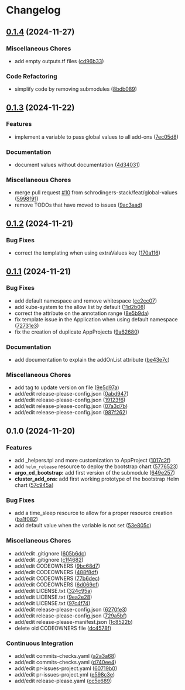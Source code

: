 # Changelog

## [0.1.4](https://github.com/schrodingers-stack/terraform-schtack-management-k8s-bootstrap/compare/v0.1.3...v0.1.4) (2024-11-27)


### Miscellaneous Chores

* add empty outputs.tf files ([cd96b33](https://github.com/schrodingers-stack/terraform-schtack-management-k8s-bootstrap/commit/cd96b33dce61d7ec24c58daa79693c77efb627b7))


### Code Refactoring

* simplify code by removing submodules ([8bdb089](https://github.com/schrodingers-stack/terraform-schtack-management-k8s-bootstrap/commit/8bdb0894ea541c99b7245e03437769980c197b11))

## [0.1.3](https://github.com/schrodingers-stack/terraform-schtack-management-k8s-bootstrap/compare/v0.1.2...v0.1.3) (2024-11-22)


### Features

* implement a variable to pass global values to all add-ons ([7ec05d8](https://github.com/schrodingers-stack/terraform-schtack-management-k8s-bootstrap/commit/7ec05d80de69e59529653835384ecb3d53f0fcf1))


### Documentation

* document values without documentation ([4d34031](https://github.com/schrodingers-stack/terraform-schtack-management-k8s-bootstrap/commit/4d34031b44552d60be1ceceb4db645efbcc956c5))


### Miscellaneous Chores

* merge pull request [#10](https://github.com/schrodingers-stack/terraform-schtack-management-k8s-bootstrap/issues/10) from schrodingers-stack/feat/global-values ([5998f91](https://github.com/schrodingers-stack/terraform-schtack-management-k8s-bootstrap/commit/5998f91c4cf2ca1a5a3872887866bbd7357ccd55))
* remove TODOs that have moved to issues ([9ac3aad](https://github.com/schrodingers-stack/terraform-schtack-management-k8s-bootstrap/commit/9ac3aad9b28b348b3f93600278b06020c0fec086))

## [0.1.2](https://github.com/schrodingers-stack/terraform-schtack-management-k8s-bootstrap/compare/v0.1.1...v0.1.2) (2024-11-21)


### Bug Fixes

* correct the templating when using extraValues key ([170a116](https://github.com/schrodingers-stack/terraform-schtack-management-k8s-bootstrap/commit/170a1168de78f466c660f122ca90e0e144f55da2))

## [0.1.1](https://github.com/schrodingers-stack/terraform-schtack-management-k8s-bootstrap/compare/v0.1.0...v0.1.1) (2024-11-21)


### Bug Fixes

* add default namespace and remove whitespace ([cc2cc07](https://github.com/schrodingers-stack/terraform-schtack-management-k8s-bootstrap/commit/cc2cc07d246d80321e85bd8f179a6743f1861e06))
* add kube-system to the allow list by default ([11d2b08](https://github.com/schrodingers-stack/terraform-schtack-management-k8s-bootstrap/commit/11d2b086b441c4a741cb4331c884207b7e21f8cc))
* correct the attribute on the annotation range ([8e5b9da](https://github.com/schrodingers-stack/terraform-schtack-management-k8s-bootstrap/commit/8e5b9da8de0cfb5a6c8873e97bb8c8a83409ac34))
* fix template issue in the Application when using default namespace ([72731e3](https://github.com/schrodingers-stack/terraform-schtack-management-k8s-bootstrap/commit/72731e3804f2f2e3940e8c038b1bbd8768b53c5c))
* fix the creation of duplicate AppProjects ([9a62680](https://github.com/schrodingers-stack/terraform-schtack-management-k8s-bootstrap/commit/9a626801adc2384fe414da9ae0cd7cbedfc7f716))


### Documentation

* add documentation to explain the addOnList attribute ([be43e7c](https://github.com/schrodingers-stack/terraform-schtack-management-k8s-bootstrap/commit/be43e7cb5215b28e93f84ee0de68a43ecb0db702))


### Miscellaneous Chores

* add tag to update version on file ([9e5d97a](https://github.com/schrodingers-stack/terraform-schtack-management-k8s-bootstrap/commit/9e5d97ad414ee5b286981d8285cf38cb8f4e7768))
* add/edit release-please-config.json ([0abd947](https://github.com/schrodingers-stack/terraform-schtack-management-k8s-bootstrap/commit/0abd9477dd49d4ae32b60be43c01fdc235a701c8))
* add/edit release-please-config.json ([19123f6](https://github.com/schrodingers-stack/terraform-schtack-management-k8s-bootstrap/commit/19123f64632e7cc4e280c1fc2fe5eeaa315d30ff))
* add/edit release-please-config.json ([07a3d7b](https://github.com/schrodingers-stack/terraform-schtack-management-k8s-bootstrap/commit/07a3d7bc6d6c30d491c888ff93f7d42f0d5cd804))
* add/edit release-please-config.json ([987f262](https://github.com/schrodingers-stack/terraform-schtack-management-k8s-bootstrap/commit/987f262097b0e9e9d69d380887f5b08aa5c76d0c))

## 0.1.0 (2024-11-20)


### Features

* add _helpers.tpl and more customization to AppProject ([1017c2f](https://github.com/schrodingers-stack/terraform-schtack-management-k8s-bootstrap/commit/1017c2fbd39df25378184873ba99312605568bd2))
* add `helm_release` resource to deploy the bootstrap chart ([5776523](https://github.com/schrodingers-stack/terraform-schtack-management-k8s-bootstrap/commit/5776523b353b4362ef9fc32487bc21dea68cc7fa))
* **argo_cd_bootstrap:** add first version of the submodule ([649e257](https://github.com/schrodingers-stack/terraform-schtack-management-k8s-bootstrap/commit/649e257d8df45c25c3fd6b0a06750cb46b6378ad))
* **cluster_add_ons:** add first working prototype of the bootstrap Helm chart ([57c945a](https://github.com/schrodingers-stack/terraform-schtack-management-k8s-bootstrap/commit/57c945a76ce1bd6368019faacde86890b5eef3c5))


### Bug Fixes

* add a time_sleep resource to allow for a proper resource creation ([ba1f082](https://github.com/schrodingers-stack/terraform-schtack-management-k8s-bootstrap/commit/ba1f082fe9dc8f1b8045eb81221b56c5fe7bc91f))
* add default value when the variable is not set ([53e805c](https://github.com/schrodingers-stack/terraform-schtack-management-k8s-bootstrap/commit/53e805cfff7cdabe417e80e4e38850e40ef72860))


### Miscellaneous Chores

* add/edit .gitignore ([605b6dc](https://github.com/schrodingers-stack/terraform-schtack-management-k8s-bootstrap/commit/605b6dc305c7a740f88c8763eca1d38f8cf20eba))
* add/edit .gitignore ([c1f4682](https://github.com/schrodingers-stack/terraform-schtack-management-k8s-bootstrap/commit/c1f46820bb73f957fe9493faaae547e9b978dd56))
* add/edit CODEOWNERS ([9bc68d7](https://github.com/schrodingers-stack/terraform-schtack-management-k8s-bootstrap/commit/9bc68d7e7fd6436c72864586d47ce5015a84d0aa))
* add/edit CODEOWNERS ([488f8df](https://github.com/schrodingers-stack/terraform-schtack-management-k8s-bootstrap/commit/488f8dff7ac2d11bfd2013125437cba25ef056ef))
* add/edit CODEOWNERS ([77b6dec](https://github.com/schrodingers-stack/terraform-schtack-management-k8s-bootstrap/commit/77b6dec689109e4acf51198cc5d03064200bb96c))
* add/edit CODEOWNERS ([6d069cf](https://github.com/schrodingers-stack/terraform-schtack-management-k8s-bootstrap/commit/6d069cff5292c4ba187370bbaff37fdbb3a1f9e9))
* add/edit LICENSE.txt ([324c95a](https://github.com/schrodingers-stack/terraform-schtack-management-k8s-bootstrap/commit/324c95a9d9a2bee36221387de410bdf4ea3e7fc3))
* add/edit LICENSE.txt ([9ea2e28](https://github.com/schrodingers-stack/terraform-schtack-management-k8s-bootstrap/commit/9ea2e28f7083bd5ef7859c52905c228196869612))
* add/edit LICENSE.txt ([97c4f74](https://github.com/schrodingers-stack/terraform-schtack-management-k8s-bootstrap/commit/97c4f74d8ec828dc7f023cd621175677a191a9ac))
* add/edit release-please-config.json ([6270fe3](https://github.com/schrodingers-stack/terraform-schtack-management-k8s-bootstrap/commit/6270fe3acc9f9a8bd467edf90afd81bb713e02f2))
* add/edit release-please-config.json ([729a5bf](https://github.com/schrodingers-stack/terraform-schtack-management-k8s-bootstrap/commit/729a5bf9af86bae44b62ce641a269b35b839494e))
* add/edit release-please-manifest.json ([1c8522b](https://github.com/schrodingers-stack/terraform-schtack-management-k8s-bootstrap/commit/1c8522be25edd1005b5a24b01c772601b536d8ba))
* delete old CODEOWNERS file ([dc4578f](https://github.com/schrodingers-stack/terraform-schtack-management-k8s-bootstrap/commit/dc4578f8fd030763197e68f8cadf3d460498122f))


### Continuous Integration

* add/edit commits-checks.yaml ([a2a3a68](https://github.com/schrodingers-stack/terraform-schtack-management-k8s-bootstrap/commit/a2a3a68afbe030078f7b3b1747f8ca59f1925014))
* add/edit commits-checks.yaml ([d740ee4](https://github.com/schrodingers-stack/terraform-schtack-management-k8s-bootstrap/commit/d740ee43e18e6b9592398aa886124896b2744a33))
* add/edit pr-issues-project.yaml ([60719b0](https://github.com/schrodingers-stack/terraform-schtack-management-k8s-bootstrap/commit/60719b0dcf41e6c0d1327946808663eabcb09b41))
* add/edit pr-issues-project.yml ([e598c3e](https://github.com/schrodingers-stack/terraform-schtack-management-k8s-bootstrap/commit/e598c3e88f3ad92aac61be78e3b60be32bb573b4))
* add/edit release-please.yaml ([cc5e689](https://github.com/schrodingers-stack/terraform-schtack-management-k8s-bootstrap/commit/cc5e68928000bd2724267572be298a6203978285))
